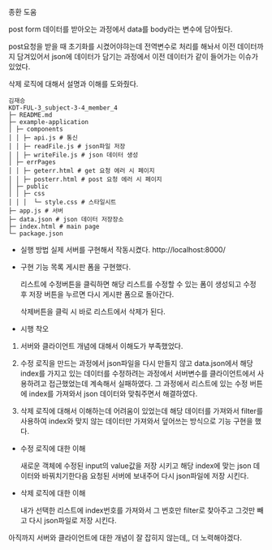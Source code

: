 종환 도움

post form 데이터를 받아오는 과정에서 data를 body라는 변수에 담아뒀다.

post요청을 받을 때 초기화를 시켰어야햐는데 전역변수로 처리를 해놔서 이전 데이터까지 담겨있어서 json에 데이터가 담기는 과정에서 이전 데이터가 같이 들어가는 이슈가 있었다.

삭제 로직에 대해서 설명과 이해를 도와줬다.

```
김재승
KDT-FUL-3_subject-3-4_member_4
├─ README.md
├─ example-application
│ ├─ components
│ │ ├─ api.js # 통신
│ │ ├─ readFile.js # json파일 저장
│ │ ├─ writeFile.js # json 데이터 생성
│ ├─ errPages
│ │ ├─ geterr.html # get 요청 에러 시 페이지
│ │ ├─ posterr.html # post 요청 에러 시 페이지
│ ├─ public
│ │ ├─ css
│ │ │  └─ style.css # 스타일시트
├─ app.js # 서버
├─ data.json # json 데이터 저장장소
├─ index.html # main page
└─ package.json
```

- 실행 방법 
  실제 서버를 구현해서 작동시켰다.
  http://localhost:8000/

- 구현 기능 목록
  게시판 폼을 구현했다.
  
  리스트에 수정버튼을 클릭하면 해당 리스트를 수정할 수 있는 폼이 생성되고 수정 후 저장 버튼을 누르면 다시 게시판 폼으로 돌아간다.

  삭제버튼을 클릭 시 바로 리스트에서 삭제가 된다.
  
  
-   시행 착오

1. 서버와 클라이언트 개념에 대해서 이해도가 부족했었다.

2. 수정 로직을 만드는 과정에서 json파일을 다시 만들지 않고 data.json에서 해당 index를 가지고 있는 데이터를 수정하려는 과정에서 서버변수를 클라이언트에서 사용하려고 접근했었는데 계속해서 실패하였다.
   그 과정에서 리스트에 있는 수정 버튼에 index를 가져와서 json 데이터와 맞춰주면서 해결하였다.

3. 삭제 로직에 대해서 이해하는데 어려움이 있었는데 해당 데이터를 가져와서 filter를 사용하여 index와 맞지 않는 데이터만 가져와서 덮어쓰는 방식으로 기능 구현을 했다.

-   수정 로직에 대한 이해

    새로운 객체에 수정된 input의 value값을 저장 시키고 해당 index에 맞는 json 데이터와 바꿔치기한다음 요청된 서버에 보내주어 다시 json파일에 저장 시킨다.

-   삭제 로직에 대한 이해

    내가 선택한 리스트에 index번호를 가져와서 그 번호만 filter로 찾아주고 그것만 빼고 다시 json파일로 저장 시킨다.

아직까지 서버와 클라이언트에 대한 개념이 잘 잡히지 않는데,, 더 노력해야겠다.
